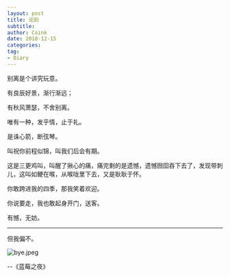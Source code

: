 ```yaml
---
layout: post
title: 论别
subtitle: 
author: Coink
date: 2018-12-15
categories:
tag:
- Diary
---
```




别离是个讲究玩意。



有良辰好景，渐行渐远；



有秋风萧瑟，不舍别离。



唯有一种，发乎情，止于礼。



是诛心箭，断弦琴。



叫祝你前程似锦，叫我们后会有期。



这是三更鸡叫，叫醒了揪心的痛，痛完剩的是遗憾，遗憾囫囵吞下去了，发现带刺儿，这叫如鲠在喉，从喉咙里下去，又是耿耿于怀。



你敢跨进我的四季，那我笑着欢迎。



你说要走，我也敢起身开门，送客。



有憾，无妨。



---



但我偏不。



![bye.jpeg](https://i.loli.net/2018/12/16/5c166bb1b6c41.jpeg)





--《蓝莓之夜》


